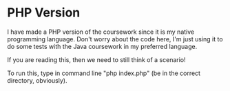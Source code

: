 PHP Version
===============

I have made a PHP version of the coursework since it is my native programming language. Don't worry about the code here, I'm just using it to do some tests with the Java coursework in my preferred language.

If you are reading this, then we need to still think of a scenario!


To run this, type in command line "php index.php" (be in the correct directory, obviously).